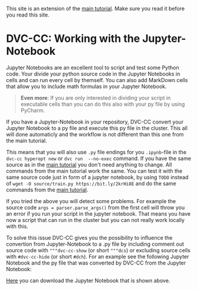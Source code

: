 This site is an extension of the [main tutorial](Get_Started.md). Make sure you read it before you read this site.

# DVC-CC: Working with the Jupyter-Notebook
Jupyter Notebooks are an excellent tool to script and test some Python code. Your divide your python source code in 
the Jupyter Notebooks in cells and can run every cell by themself. You can also add MarkDown cells that allow you to 
include math formulas in your Jupyter Notebook.

> **Even more**: If you are only interested in dividing your script in executable cells than you can do this also with
                your py file by using PyCharm.


If you have a Jupyter-Notebook in your repository, DVC-CC  convert your Jupyter Notebook to a py file and execute 
this py file in the cluster. This all will done automaticly and the workflow is not different than this one from the 
main tutorial.

This means that you will also use `.py` file endings for you `.ipynb`-file in the `dvc-cc hyperopt new` or `dvc run 
--no-exec` command. If you have the same source as in the [main tutorial](Get_Started.md) you don't need 
anything to change. All commands from the main tutorial work the same. You can test it with the same source code just
in form of a jupyter notebook, by using `TODO` instead of `wget -O source/train.py https://bit.ly/2krHi8E` and do the
same commands from the [main tutorial](Get_Started.md).

If you tried the above you will detect some problems. For example the source code `args = parser.parse_args()` from 
the first cell will throw you an error if you run your script in the jupyter notebook. That means you have now a 
script that can run in the cluster but you can not really work locally with this.

To solve this issue DVC-CC gives you the possibility to influence the convertion from Jupyter-Notebook to a .py file 
by including comment out source code with `"""dvc-cc-show` (or short `"""dcs`) or excluding source cells with 
`#dvc-cc-hide` (or short `#dch`). For an 
example see the following Jupyter Notebook and the py file that was converted by DVC-CC from the Jupyter Notebook:



[Here](TODO) you can download the Jupyter Notebook that is shown above.



